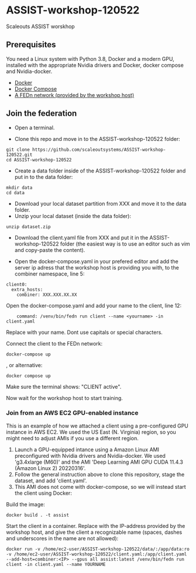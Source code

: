 # ASSIST-workshop-120522
Scaleouts ASSIST worskhop

Prerequisites
------------
You need a Linux system with Python 3.8, Docker and a modern GPU, installed with the appropriate Nvidia drivers and Docker, docker compose and Nvidia-docker.   

-  [Docker](https://docs.docker.com/get-docker)
-  [Docker Compose](https://docs.docker.com/compose/install)
-  [A FEDn network (provided by the workshop host)](https://github.com/scaleoutsystems/fedn) 

## Join the federation

- Open a terminal.

- Clone this repo and move in to the ASSIST-workshop-120522 folder:
```
git clone https://github.com/scaleoutsystems/ASSIST-workshop-120522.git
cd ASSIST-workshop-120522
```
- Create a data folder inside of the ASSIST-workshop-120522 folder and put in to the data folder:
```
mkdir data
cd data
```
- Download your local dataset partition from XXX and move it to the data folder.
- Unzip your local dataset (inside the data folder):
```
unzip dataset.zip
```
- Download the client.yaml file from XXX and put it in the ASSIST-workshop-120522 folder (the easiest way is to use an editor such as vim and copy-paste the content).

- Open the docker-compose.yaml in your prefered editor and add the server ip adress that the workshop host is providing you with, to the combiner namespace, line 5:
```
client0:
  extra_hosts:
    combiner: XXX.XXX.XX.XX
```
Open the docker-compose.yaml and add your name to the client, line 12:
```
    command: /venv/bin/fedn run client --name <yourname> -in client.yaml
```
Replace <yourname> with your name. Dont use capitals or special characters.


Connect the client to the FEDn network:
```
docker-compose up
```

, or alternative:
```
docker compose up
```

Make sure the terminal shows: "CLIENT active". 

Now wait for the workshop host to start training.

### Join from an AWS EC2 GPU-enabled instance 
This is an example of how we attached a client using a pre-configured GPU instance in AWS EC2. 
We used the US East (N. Virginia) region, so you might need to adjust AMIs if you use a different region. 

1. Launch a GPU-equipped intance using a Amazon Linux AMI preconfigured with Nvidia drivers and Nvidia-docker. We used 'g3.4xlarge (M60)' and the AMI 'Deep Learning AMI GPU CUDA 11.4.3 (Amazon Linux 2) 20220316'.
2. Follow the general instruction above to clone this repository, stage the dataset, and add 'client.yaml'. 
3. This AMI does not come with docker-compose, so we will instead start the client using Docker: 

Build the image:
```
docker build . -t assist 
```

Start the client in a container. Replace <IP> with the IP-address provided by the workshop host, and give the client a recognizable name (spaces, dashes and underscores in the name are not allowed): 

```
docker run -v /home/ec2-user/ASSIST-workshop-120522/data/:/app/data:ro -v /home/ec2-user/ASSIST-workshop-120522/client.yaml:/app/client.yaml --add-host=combiner:<IP> --gpus all assist:latest /venv/bin/fedn run client -in client.yaml --name YOURNAME
```



